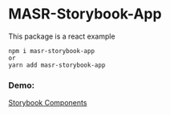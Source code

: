# MASR-Storybook-App

This package is a react example


```
npm i masr-storybook-app
or
yarn add masr-storybook-app
```

### Demo:
[Storybook Components](https://malejandrosr.github.io/storybook-app/?path=/docs/example-introduction--docs)
